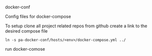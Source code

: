 docker-conf

Config files for docker-compose

To setup clone all project related repos from github
create a link to the desired compose file
```
ln -s pa-docker-conf/hosts/<env>/docker-compose.yml ../
```
run docker-comose
